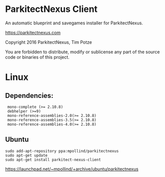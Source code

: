 # ParkitectNexus Client
An automatic blueprint and savegames installer for ParkitectNexus.

https://parkitectnexus.com


Copyright 2016 ParkitectNexus, Tim Potze

You are forbidden to distribute, modify or sublicense any part of the source code or binaries of this project.

# Linux

## Dependencies:

```
 mono-complete (>= 2.10.8)
 debhelper (>=9)
 mono-reference-assemblies-2.0(>= 2.10.8)
 mono-reference-assemblies-3.5(>= 2.10.8)
 mono-reference-assemblies-4.0(>= 2.10.8)
```

## Ubuntu

```
sudo add-apt-repository ppa:mpollind/parkitectnexus
sudo apt-get update
sudo apt-get install parkitect-nexus-client
```

https://launchpad.net/~mpollind/+archive/ubuntu/parkitectnexus
